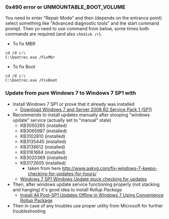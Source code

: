 
### 0x490 error or UNMOUNTABLE_BOOT_VOLUME

You need to enter "Repair Mode" and then (depends on the entrance point) select something like "Advanced diagnostic tools" and the start command prompt. Then yo need to use command from below, some times both commands are required (and also ```chkdisk /r```).

* To fix MBR
```
cd /d c:\
C:\bootrec.exe /FixMbr
```
* To fix Boot
```
cd /d c:\
C:\bootrec.exe /FixBoot
```

### Update from pure Windows 7 to Windows 7 SP1 with

* Install Windows 7 SP1 or prove that it already was installed
    + [Download Windows 7 and Server 2008 R2 Service Pack 1 (SP1)](http://www.askvg.com/download-windows-7-service-pack-1-now/)
* Recommends to install updates manually after stooping "windows update" service (actually set to "manual" state)
    + KB3050265 (installed)
    + KB3065987 (installed)
    + KB3102810 (installed)
    + KB3135445 (installed)
    + KB3138612 (installed)
    + KB3161664 (installed)
    + KB3020369 (installed)
    + KB3172605 (installed)
        - taken from here http://www.askvg.com/fix-windows-7-keeps-checking-for-updates-for-hours/
    * [Windows 7 SP1 Windows Update stuck checking for updates](http://superuser.com/questions/951960/windows-7-sp1-windows-update-stuck-checking-for-updates)
* Then, after windows update service functioning properly (not stacking and hanging) it's good idea to install *Rollup Package*
    + [Install All Post-SP1 Updates Offline in Windows 7 Using Convenience Rollup Package](http://www.askvg.com/install-all-post-sp1-updates-offline-in-windows-7-using-convenience-rollup-package/)
* Then in case of any troubles use proper utility from Microsoft for further troubleshooting
